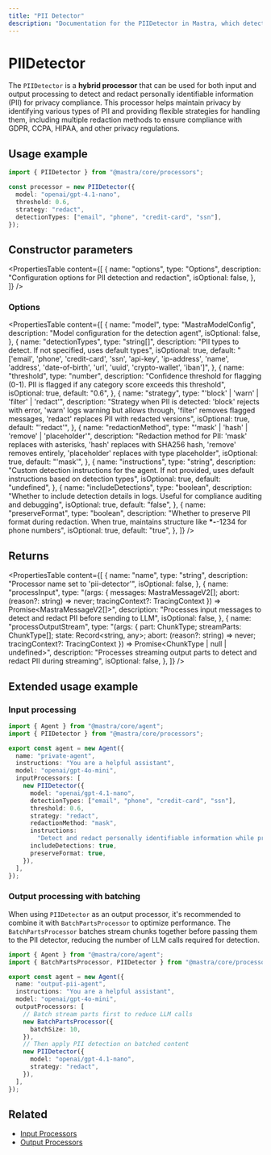 ```yaml
---
title: "PII Detector"
description: "Documentation for the PIIDetector in Mastra, which detects and redacts personally identifiable information (PII) from AI responses."
---
```


# PIIDetector

The `PIIDetector` is a **hybrid processor** that can be used for both input and output processing to detect and redact personally identifiable information (PII) for privacy compliance. This processor helps maintain privacy by identifying various types of PII and providing flexible strategies for handling them, including multiple redaction methods to ensure compliance with GDPR, CCPA, HIPAA, and other privacy regulations.

## Usage example

```typescript copy
import { PIIDetector } from "@mastra/core/processors";

const processor = new PIIDetector({
  model: "openai/gpt-4.1-nano",
  threshold: 0.6,
  strategy: "redact",
  detectionTypes: ["email", "phone", "credit-card", "ssn"],
});
```

## Constructor parameters

<PropertiesTable
content={[
{
name: "options",
type: "Options",
description: "Configuration options for PII detection and redaction",
isOptional: false,
},
]}
/>

### Options

<PropertiesTable
content={[
{
name: "model",
type: "MastraModelConfig",
description: "Model configuration for the detection agent",
isOptional: false,
},
{
name: "detectionTypes",
type: "string[]",
description: "PII types to detect. If not specified, uses default types",
isOptional: true,
default: "['email', 'phone', 'credit-card', 'ssn', 'api-key', 'ip-address', 'name', 'address', 'date-of-birth', 'url', 'uuid', 'crypto-wallet', 'iban']",
},
{
name: "threshold",
type: "number",
description: "Confidence threshold for flagging (0-1). PII is flagged if any category score exceeds this threshold",
isOptional: true,
default: "0.6",
},
{
name: "strategy",
type: "'block' | 'warn' | 'filter' | 'redact'",
description: "Strategy when PII is detected: 'block' rejects with error, 'warn' logs warning but allows through, 'filter' removes flagged messages, 'redact' replaces PII with redacted versions",
isOptional: true,
default: "'redact'",
},
{
name: "redactionMethod",
type: "'mask' | 'hash' | 'remove' | 'placeholder'",
description: "Redaction method for PII: 'mask' replaces with asterisks, 'hash' replaces with SHA256 hash, 'remove' removes entirely, 'placeholder' replaces with type placeholder",
isOptional: true,
default: "'mask'",
},
{
name: "instructions",
type: "string",
description: "Custom detection instructions for the agent. If not provided, uses default instructions based on detection types",
isOptional: true,
default: "undefined",
},
{
name: "includeDetections",
type: "boolean",
description: "Whether to include detection details in logs. Useful for compliance auditing and debugging",
isOptional: true,
default: "false",
},
{
name: "preserveFormat",
type: "boolean",
description: "Whether to preserve PII format during redaction. When true, maintains structure like **\*-**-1234 for phone numbers",
isOptional: true,
default: "true",
},
]}
/>

## Returns

<PropertiesTable
content={[
{
name: "name",
type: "string",
description: "Processor name set to 'pii-detector'",
isOptional: false,
},
{
name: "processInput",
type: "(args: { messages: MastraMessageV2[]; abort: (reason?: string) => never; tracingContext?: TracingContext }) => Promise<MastraMessageV2[]>",
description: "Processes input messages to detect and redact PII before sending to LLM",
isOptional: false,
},
{
name: "processOutputStream",
type: "(args: { part: ChunkType; streamParts: ChunkType[]; state: Record<string, any>; abort: (reason?: string) => never; tracingContext?: TracingContext }) => Promise<ChunkType | null | undefined>",
description: "Processes streaming output parts to detect and redact PII during streaming",
isOptional: false,
},
]}
/>

## Extended usage example

### Input processing

```typescript filename="src/mastra/agents/private-agent.ts" showLineNumbers copy
import { Agent } from "@mastra/core/agent";
import { PIIDetector } from "@mastra/core/processors";

export const agent = new Agent({
  name: "private-agent",
  instructions: "You are a helpful assistant",
  model: "openai/gpt-4o-mini",
  inputProcessors: [
    new PIIDetector({
      model: "openai/gpt-4.1-nano",
      detectionTypes: ["email", "phone", "credit-card", "ssn"],
      threshold: 0.6,
      strategy: "redact",
      redactionMethod: "mask",
      instructions:
        "Detect and redact personally identifiable information while preserving message intent",
      includeDetections: true,
      preserveFormat: true,
    }),
  ],
});
```

### Output processing with batching

When using `PIIDetector` as an output processor, it's recommended to combine it with `BatchPartsProcessor` to optimize performance. The `BatchPartsProcessor` batches stream chunks together before passing them to the PII detector, reducing the number of LLM calls required for detection.

```typescript filename="src/mastra/agents/output-pii-agent.ts" showLineNumbers copy
import { Agent } from "@mastra/core/agent";
import { BatchPartsProcessor, PIIDetector } from "@mastra/core/processors";

export const agent = new Agent({
  name: "output-pii-agent",
  instructions: "You are a helpful assistant",
  model: "openai/gpt-4o-mini",
  outputProcessors: [
    // Batch stream parts first to reduce LLM calls
    new BatchPartsProcessor({
      batchSize: 10,
    }),
    // Then apply PII detection on batched content
    new PIIDetector({
      model: "openai/gpt-4.1-nano",
      strategy: "redact",
    }),
  ],
});
```

## Related

- [Input Processors](/docs/agents/guardrails)
- [Output Processors](/docs/agents/guardrails)
